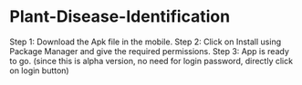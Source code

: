 # Plant-Disease-Identification

Step 1: Download the Apk file in the mobile.
Step 2: Click on Install using Package Manager and give the required permissions.
Step 3: App is ready to go. (since this is alpha version, no need for login password, directly click on login button)
